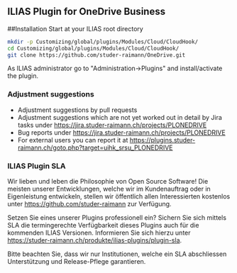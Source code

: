 ILIAS Plugin for OneDrive Business
----------------------------------
##Installation
Start at your ILIAS root directory
```bash
mkdir -p Customizing/global/plugins/Modules/Cloud/CloudHook/
cd Customizing/global/plugins/Modules/Cloud/CloudHook/
git clone https://github.com/studer-raimann/OneDrive.git
```
As ILIAS administrator go to "Administration->Plugins" and install/activate the plugin.

### Adjustment suggestions
* Adjustment suggestions by pull requests
* Adjustment suggestions which are not yet worked out in detail by Jira tasks under https://jira.studer-raimann.ch/projects/PLONEDRIVE
* Bug reports under https://jira.studer-raimann.ch/projects/PLONEDRIVE
* For external users you can report it at https://plugins.studer-raimann.ch/goto.php?target=uihk_srsu_PLONEDRIVE

### ILIAS Plugin SLA
Wir lieben und leben die Philosophie von Open Source Software! Die meisten unserer Entwicklungen, welche wir im Kundenauftrag oder in Eigenleistung entwickeln, stellen wir öffentlich allen Interessierten kostenlos unter https://github.com/studer-raimann zur Verfügung.

Setzen Sie eines unserer Plugins professionell ein? Sichern Sie sich mittels SLA die termingerechte Verfügbarkeit dieses Plugins auch für die kommenden ILIAS Versionen. Informieren Sie sich hierzu unter https://studer-raimann.ch/produkte/ilias-plugins/plugin-sla.

Bitte beachten Sie, dass wir nur Institutionen, welche ein SLA abschliessen Unterstützung und Release-Pflege garantieren.
